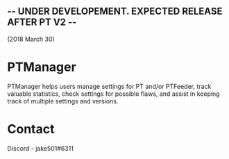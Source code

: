 ## -- UNDER DEVELOPEMENT. EXPECTED RELEASE AFTER PT V2 --
 (2018 March 30) 

# PTManager
PTManager helps users manage settings for PT and/or PTFeeder, track valuable statistics, check settings for possible flaws, and assist in keeping track of multiple settings and versions.

# Contact
Discord - jake501#6311
